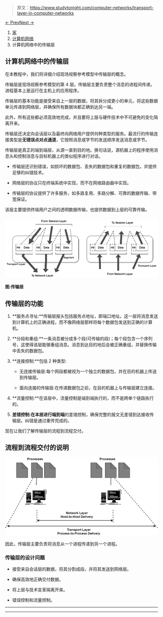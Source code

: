 > 原文：<https://www.studytonight.com/computer-networks/transport-layer-in-computer-networks>

[← Prev](/computer-networks/carrier-sense-multiple-access "Carrier Sense Multiple Access")[Next →](/computer-networks/telnet-vs-ssh "Telnet vs SSH")

<nav aria-label="breadcrumb">

1.  [家](/)
2.  [计算机网络](/computer-networks)
3.  计算机网络中的传输层

</nav>

<article>

# 计算机网络中的传输层

在本教程中，我们将详细介绍现场视察参考模型中传输层的概念。

传输层是现场视察参考模型的第 4 层。传输层主要负责整个消息的进程间传递。进程基本上是运行在主机上的应用程序。

传输层的基本功能是接受来自上一层的数据，将其拆分成更小的单元，将这些数据单元传递到网络层，并确保所有数据块都正确到达另一端。

此外，所有这些都必须高效地完成，并且要将上层与硬件技术中不可避免的变化隔离开来。

传输层还决定向会话层以及最终向网络用户提供何种类型的服务。最流行的传输连接类型是**无错误点对点通道**，它按照消息或字节的发送顺序发送消息或字节。

传输层是真正的端到端层，从源一直到目的地。换句话说，源机器上的程序使用消息头和控制消息与目标机器上的类似程序进行对话。

*   传输层还识别错误，如损坏的数据包、丢失的数据包和重复的数据包，并提供足够的纠错技术。

*   网络层的协议只在终端系统中实现，而不在网络路由器中实现。

*   传输层的协议提供了许多服务，如多路复用、多路分解、可靠的数据传输、带宽保证。

该层主要提供终端用户之间的透明数据传输，也提供数据到上层的可靠传输。

### ![](img/c476da9222b1ae7f7e79b95ef71cc2a9.png)

**图:传输层**

## 传输层的功能

1.  **服务点寻址:**传输层报头包括服务点地址，即端口地址。这一层将消息发送到计算机上的正确进程，而不像网络层那样将每个数据包发送到正确的计算机。

2.  **分段和重组:**一条消息被分成多个段(可传输的段)；每个段包含一个序列号，这使得该层能够重组消息。消息到达目的地后会被正确重组，并替换传输中丢失的数据包。

3.  **连接控制:**包括 2 种类型:

    *   无连接传输层:每个网段都被视为一个独立的数据包，并在目的机器上传送到传输层。

    *   面向连接的传输层:在传递数据包之前，在目的机器上与传输层建立连接。

4.  **流量控制:**在该层中，流量控制是端到端执行的，而不是跨单个链路执行的。

5.  **差错控制:**在本层进行**端到端**的差错控制，确保完整的报文无差错到达接收传输层。纠错是通过重传完成的。

现在让我们了解传输层的流程到流程交付。

## 流程到流程交付的说明

![](img/9d3e8ec600dd0c56cd141e3d165085e7.png)

因此，传输层主要负责将消息从一个进程传递到另一个进程。

### 传输层的设计问题

*   接受来自会话层的数据，将其分割成段，并将其发送到网络层。

*   确保高效地正确交付数据。

*   将上层与技术变革隔离开来。

*   错误控制和流量控制。

</article>

* * *

* * *